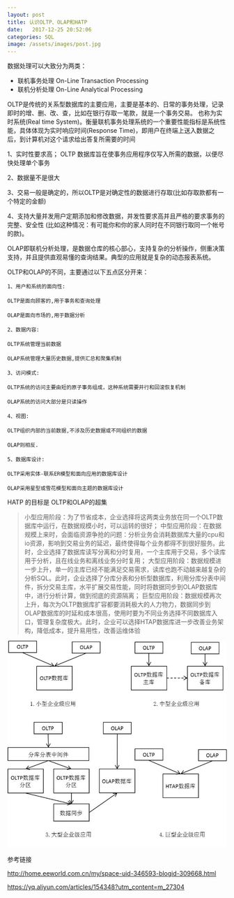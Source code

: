 ```yaml
---
layout: post
title: 认识OLTP、OLAP和HATP
date:   2017-12-25 20:52:06
categories: SQL
image: /assets/images/post.jpg
---
```


数据处理可以大致分为两类：

+ 联机事务处理 On-Line Transaction Processing
+ 联机分析处理 On-Line Analytical Processing

OLTP是传统的关系型数据库的主要应用，主要是基本的、日常的事务处理，记录即时的增、删、改、查，比如在银行存取一笔款，就是一个事务交易。
也称为实时系统(Real time System)。衡量联机事务处理系统的一个重要性能指标是系统性能，具体体现为实时响应时间(Response Time)，即用户在终端上送入数据之后，到计算机对这个请求给出答复所需要的时间

1、实时性要求高；
OLTP 数据库旨在使事务应用程序仅写入所需的数据，以便尽快处理单个事务

2、数据量不是很大

3、交易一般是确定的，所以OLTP是对确定性的数据进行存取(比如存取款都有一个特定的金额)

4、支持大量并发用户定期添加和修改数据，并发性要求高并且严格的要求事务的完整、安全性 (比如这种情况：有可能你和你的家人同时在不同银行取同一个帐号的款)。

OLAP即联机分析处理，是数据仓库的核心部心，支持复杂的分析操作，侧重决策支持，并且提供直观易懂的查询结果。典型的应用就是复杂的动态报表系统。

OLTP和OLAP的不同，主要通过以下五点区分开来：

```
1、用户和系统的面向性:

OLTP是面向顾客的,用于事务和查询处理

OLAP是面向市场的,用于数据分析

2、数据内容:

OLTP系统管理当前数据

OLAP系统管理大量历史数据,提供汇总和聚集机制

3、访问模式:

OLTP系统的访问主要由短的原子事务组成，这种系统需要并行和回滚恢复机制

OLAP系统的访问大部分是只读操作

4、视图:

OLTP组织内部的当前数据,不涉及历史数据或不同组织的数据

OLAP则相反.

5、数据库设计:

OLTP采用实体-联系ER模型和面向应用的数据库设计

OLAP采用星型或雪花模型和面向主题的数据库设计
```

HATP 的目标是 OLTP和OLAP的超集

>小型应用阶段：为了节省成本，企业选择将这两类业务放在同一个OLTP数据库中运行，在数据规模小时，可以运转的很好；
中型应用阶段：在数据规模上来时，会面临资源争抢的问题：分析业务会消耗数据库大量的cpu和io资源，影响到交易业务的延迟，最终使得每个业务都得不到很好服务。此时，企业选择了数据库读写分离和分时复用，一个主库用于交易，多个读库用于分析，且在线业务和离线业务分时复用；
大型应用阶段：数据规模进一步上升，单一的主库已经不能满足交易需求，读库也跑不动越来越复杂的分析SQL。此时，企业选择了分库分表和分析型数据库，利用分库分表中间件，拆分交易主库，水平扩展交易性能，同时将数据同步到OLAP数据库中，进行分析计算，做到彻底的资源隔离；
巨型应用阶段：数据规模再次上升，每次为OLTP数据库扩容都要消耗极大的人力物力，数据同步到OLAP数据库的时延和成本很高，使用时要为不同业务选择不同数据库入口，管理复杂度极大。此时，企业可以选择HTAP数据库进一步改善业务架构，降低成本，提升易用性，改善运维体验

![hatp]( /assets/images/20171225/hatp.jpg "HATP")



参考链接

http://home.eeworld.com.cn/my/space-uid-346593-blogid-309668.html

https://yq.aliyun.com/articles/154348?utm_content=m_27304
